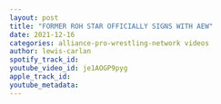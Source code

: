```yaml
---
layout: post
title: "FORMER ROH STAR OFFICIALLY SIGNS WITH AEW"
date: 2021-12-16
categories: alliance-pro-wrestling-network videos
author: lewis-carlan
spotify_track_id: 
youtube_video_id: je1AOGP9pyg
apple_track_id: 
youtube_metadata: 
---
```


